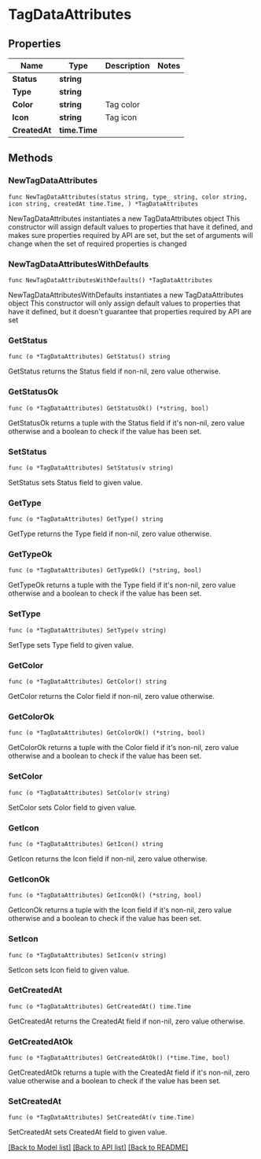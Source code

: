 # TagDataAttributes

## Properties

Name | Type | Description | Notes
------------ | ------------- | ------------- | -------------
**Status** | **string** |  | 
**Type** | **string** |  | 
**Color** | **string** | Tag color | 
**Icon** | **string** | Tag icon | 
**CreatedAt** | **time.Time** |  | 

## Methods

### NewTagDataAttributes

`func NewTagDataAttributes(status string, type_ string, color string, icon string, createdAt time.Time, ) *TagDataAttributes`

NewTagDataAttributes instantiates a new TagDataAttributes object
This constructor will assign default values to properties that have it defined,
and makes sure properties required by API are set, but the set of arguments
will change when the set of required properties is changed

### NewTagDataAttributesWithDefaults

`func NewTagDataAttributesWithDefaults() *TagDataAttributes`

NewTagDataAttributesWithDefaults instantiates a new TagDataAttributes object
This constructor will only assign default values to properties that have it defined,
but it doesn't guarantee that properties required by API are set

### GetStatus

`func (o *TagDataAttributes) GetStatus() string`

GetStatus returns the Status field if non-nil, zero value otherwise.

### GetStatusOk

`func (o *TagDataAttributes) GetStatusOk() (*string, bool)`

GetStatusOk returns a tuple with the Status field if it's non-nil, zero value otherwise
and a boolean to check if the value has been set.

### SetStatus

`func (o *TagDataAttributes) SetStatus(v string)`

SetStatus sets Status field to given value.


### GetType

`func (o *TagDataAttributes) GetType() string`

GetType returns the Type field if non-nil, zero value otherwise.

### GetTypeOk

`func (o *TagDataAttributes) GetTypeOk() (*string, bool)`

GetTypeOk returns a tuple with the Type field if it's non-nil, zero value otherwise
and a boolean to check if the value has been set.

### SetType

`func (o *TagDataAttributes) SetType(v string)`

SetType sets Type field to given value.


### GetColor

`func (o *TagDataAttributes) GetColor() string`

GetColor returns the Color field if non-nil, zero value otherwise.

### GetColorOk

`func (o *TagDataAttributes) GetColorOk() (*string, bool)`

GetColorOk returns a tuple with the Color field if it's non-nil, zero value otherwise
and a boolean to check if the value has been set.

### SetColor

`func (o *TagDataAttributes) SetColor(v string)`

SetColor sets Color field to given value.


### GetIcon

`func (o *TagDataAttributes) GetIcon() string`

GetIcon returns the Icon field if non-nil, zero value otherwise.

### GetIconOk

`func (o *TagDataAttributes) GetIconOk() (*string, bool)`

GetIconOk returns a tuple with the Icon field if it's non-nil, zero value otherwise
and a boolean to check if the value has been set.

### SetIcon

`func (o *TagDataAttributes) SetIcon(v string)`

SetIcon sets Icon field to given value.


### GetCreatedAt

`func (o *TagDataAttributes) GetCreatedAt() time.Time`

GetCreatedAt returns the CreatedAt field if non-nil, zero value otherwise.

### GetCreatedAtOk

`func (o *TagDataAttributes) GetCreatedAtOk() (*time.Time, bool)`

GetCreatedAtOk returns a tuple with the CreatedAt field if it's non-nil, zero value otherwise
and a boolean to check if the value has been set.

### SetCreatedAt

`func (o *TagDataAttributes) SetCreatedAt(v time.Time)`

SetCreatedAt sets CreatedAt field to given value.



[[Back to Model list]](../README.md#documentation-for-models) [[Back to API list]](../README.md#documentation-for-api-endpoints) [[Back to README]](../README.md)


